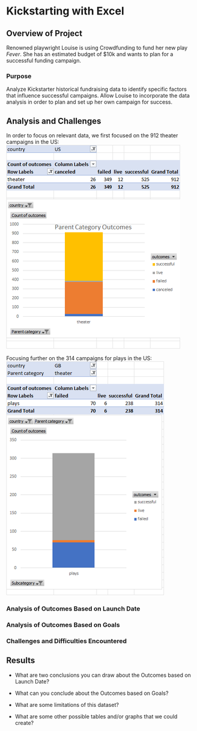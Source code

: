 # Kickstarting with Excel

## Overview of Project
Renowned playwright Louise is using Crowdfunding to fund her new play *Fever*. She has an estimated budget of $10k and wants to plan for a successful funding campaign.

### Purpose
Analyze Kickstarter historical fundraising data to identify specific factors that influence successful campaigns. Allow Louise to incorporate the data analysis in order to plan and set up her own campaign for success.

## Analysis and Challenges
In order to focus on relevant data, we first focused on the 912 theater campaigns in the US:
![Category Outcomes](https://github.com/jmratcliff/kickstarter-analysis/blob/00080df93499caea36e8439a698ed7367077a541/Categories.png)

Focusing further on the 314 campaigns for plays in the US:
![Subcategory Outcomes](Subcategory.png)

### Analysis of Outcomes Based on Launch Date


### Analysis of Outcomes Based on Goals

### Challenges and Difficulties Encountered

## Results

- What are two conclusions you can draw about the Outcomes based on Launch Date?

- What can you conclude about the Outcomes based on Goals?

- What are some limitations of this dataset?

- What are some other possible tables and/or graphs that we could create?
